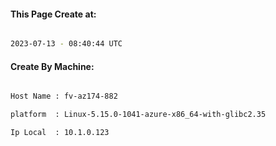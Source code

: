 
   
#### This Page Create at:

```bash

2023-07-13 - 08:40:44 UTC

```

#### Create By Machine:

```bash

Host Name : fv-az174-882

platform  : Linux-5.15.0-1041-azure-x86_64-with-glibc2.35

Ip Local  : 10.1.0.123

```

